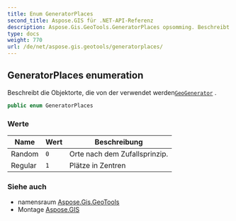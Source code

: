 ```yaml
---
title: Enum GeneratorPlaces
second_title: Aspose.GIS für .NET-API-Referenz
description: Aspose.Gis.GeoTools.GeneratorPlaces opsomming. Beschreibt die Objektorte die von der verwendet werdenGeoGenerator .
type: docs
weight: 770
url: /de/net/aspose.gis.geotools/generatorplaces/
---
```

## GeneratorPlaces enumeration

Beschreibt die Objektorte, die von der verwendet werden[`GeoGenerator`](../geogenerator/) .

```csharp
public enum GeneratorPlaces
```

### Werte

| Name | Wert | Beschreibung |
| --- | --- | --- |
| Random | `0` | Orte nach dem Zufallsprinzip. |
| Regular | `1` | Plätze in Zentren |

### Siehe auch

* namensraum [Aspose.Gis.GeoTools](../../aspose.gis.geotools/)
* Montage [Aspose.GIS](../../)



